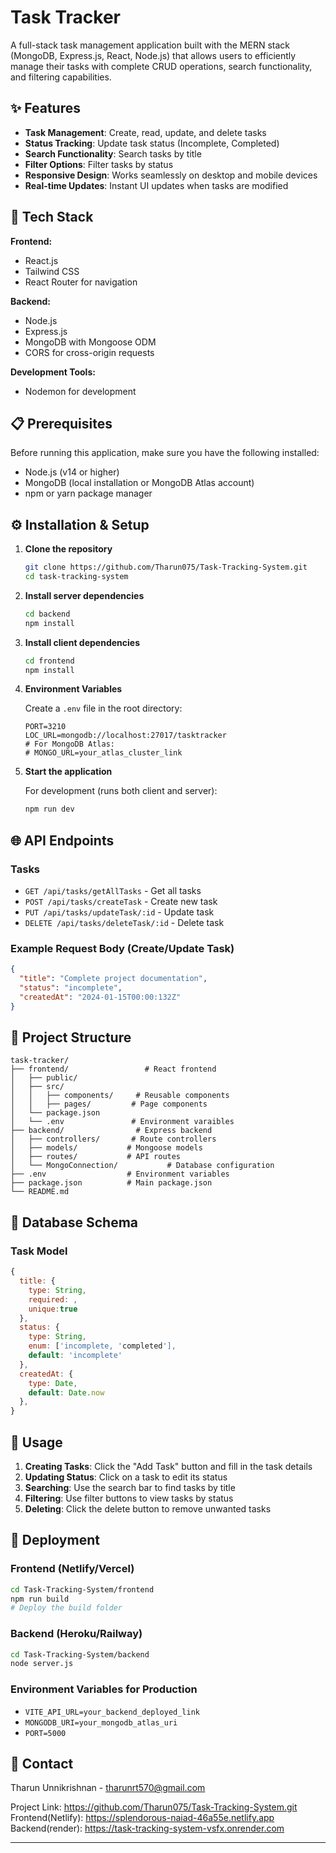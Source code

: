 # Task Tracker

A full-stack task management application built with the MERN stack (MongoDB, Express.js, React, Node.js) that allows users to efficiently manage their tasks with complete CRUD operations, search functionality, and filtering capabilities.

## ✨ Features

- **Task Management**: Create, read, update, and delete tasks
- **Status Tracking**: Update task status (Incomplete, Completed)
- **Search Functionality**: Search tasks by title
- **Filter Options**: Filter tasks by status
- **Responsive Design**: Works seamlessly on desktop and mobile devices
- **Real-time Updates**: Instant UI updates when tasks are modified

## 🚀 Tech Stack

**Frontend:**
- React.js
- Tailwind CSS
- React Router for navigation

**Backend:**
- Node.js
- Express.js
- MongoDB with Mongoose ODM
- CORS for cross-origin requests

**Development Tools:**
- Nodemon for development

## 📋 Prerequisites

Before running this application, make sure you have the following installed:
- Node.js (v14 or higher)
- MongoDB (local installation or MongoDB Atlas account)
- npm or yarn package manager

## ⚙️ Installation & Setup

1. **Clone the repository**
   ```bash
   git clone https://github.com/Tharun075/Task-Tracking-System.git
   cd task-tracking-system
   ```

2. **Install server dependencies**
   ```bash
   cd backend
   npm install
   ```

3. **Install client dependencies**
   ```bash
   cd frontend
   npm install
   ```

4. **Environment Variables**
   
   Create a `.env` file in the root directory:
   ```env
   PORT=3210
   LOC_URL=mongodb://localhost:27017/tasktracker
   # For MongoDB Atlas:
   # MONGO_URL=your_atlas_cluster_link
   ```

5. **Start the application**
   
   For development (runs both client and server):
   ```bash
   npm run dev
   ```
   

## 🌐 API Endpoints

### Tasks
- `GET /api/tasks/getAllTasks` - Get all tasks
- `POST /api/tasks/createTask` - Create new task
- `PUT /api/tasks/updateTask/:id` - Update task
- `DELETE /api/tasks/deleteTask/:id` - Delete task


### Example Request Body (Create/Update Task)
```json
{
  "title": "Complete project documentation",
  "status": "incomplete",
  "createdAt": "2024-01-15T00:00:132Z"
}
```

## 📁 Project Structure

```
task-tracker/
├── frontend/                 # React frontend
│   ├── public/
│   ├── src/
│   │   ├── components/     # Reusable components
│   │   ├── pages/         # Page components
│   └── package.json
│   └── .env               # Environment varaibles
├── backend/                # Express backend
│   ├── controllers/       # Route controllers
│   ├── models/           # Mongoose models
│   ├── routes/           # API routes
│   └── MongoConnection/           # Database configuration
├── .env                  # Environment variables
├── package.json          # Main package.json
└── README.md
```

## 💾 Database Schema

### Task Model
```javascript
{
  title: {
    type: String,
    required: ,
    unique:true
  },
  status: {
    type: String,
    enum: ['incomplete, 'completed'],
    default: 'incomplete'
  },
  createdAt: {
    type: Date,
    default: Date.now
  },
}
```

## 🎯 Usage

1. **Creating Tasks**: Click the "Add Task" button and fill in the task details
2. **Updating Status**: Click on a task to edit its status
3. **Searching**: Use the search bar to find tasks by title
4. **Filtering**: Use filter buttons to view tasks by status 
5. **Deleting**: Click the delete button to remove unwanted tasks

## 🚀 Deployment

### Frontend (Netlify/Vercel)
```bash
cd Task-Tracking-System/frontend
npm run build
# Deploy the build folder
```

### Backend (Heroku/Railway)
```bash
cd Task-Tracking-System/backend
node server.js
```

### Environment Variables for Production
- `VITE_API_URL=your_backend_deployed_link`
- `MONGODB_URI=your_mongodb_atlas_uri`
- `PORT=5000`



## 📧 Contact

Tharun Unnikrishnan - tharunrt570@gmail.com

Project Link: https://github.com/Tharun075/Task-Tracking-System.git
Frontend(Netlify): https://splendorous-naiad-46a55e.netlify.app
Backend(render): https://task-tracking-system-vsfx.onrender.com



---
